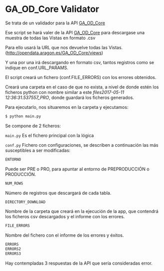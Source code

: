 # GA_OD_Core Validator
Se trata de un validador para la API [GA_OD_Core](https://github.com/aragonopendata/GA_OD_Core)

Ese script se hará valer de la API [GA_OD_Core](https://github.com/aragonopendata/GA_OD_Core) para descargase una muestra de todas las Vistas en formato .csv

Para ello usará la URL que nos devuelve todas las Vistas. (http://opendata.aragon.es/GA_OD_Core/views)

Y una por una irá descargando en formato csv, tantos registros como se indique en conf.URL_PARAMS.

El script creará un fichero (conf.FILE_ERRORS) con los errores obtenidos.

Creará una carpeta en el caso de que no exista, a nivel de donde estén los ficheros python con nombre similar a este *files2017-05-11 12:36:31.537557_PRO*, donde guardará los ficheros generados.

Para ejecutarlo, nos situaremos en la carpeta y ejecutamos:
```sh
$ python main.py
```
Se compone de 2 ficheros:

`main.py`
Es el fichero principal con la lógica

`conf.py`
Fichero con configuraciones, se describen a continuación las más susceptibles a ser modificadas:
```python
ENTORNO
```
Puede ser PRE o PRO, para apuntar al entorno de PREPRODUCCIÓN o PRODUCCIÓN.
```python
NUM_ROWS
```
Número de registros que descargará de cada tabla.
```python
DIRECTORY_DOWNLOAD
```
Nombre de la carpeta que creará en la ejecución de la app, que contendrá los ficheros csv descargados y el informe con los errores.
```python
FILE_ERRORS
```
Nombre del fichero con el informe de los errores y éxitos.
```python
ERRORS
ERRORS2
ERRORS3
```
Hay contempladas 3 respuestas de la API que sería consideradas error.